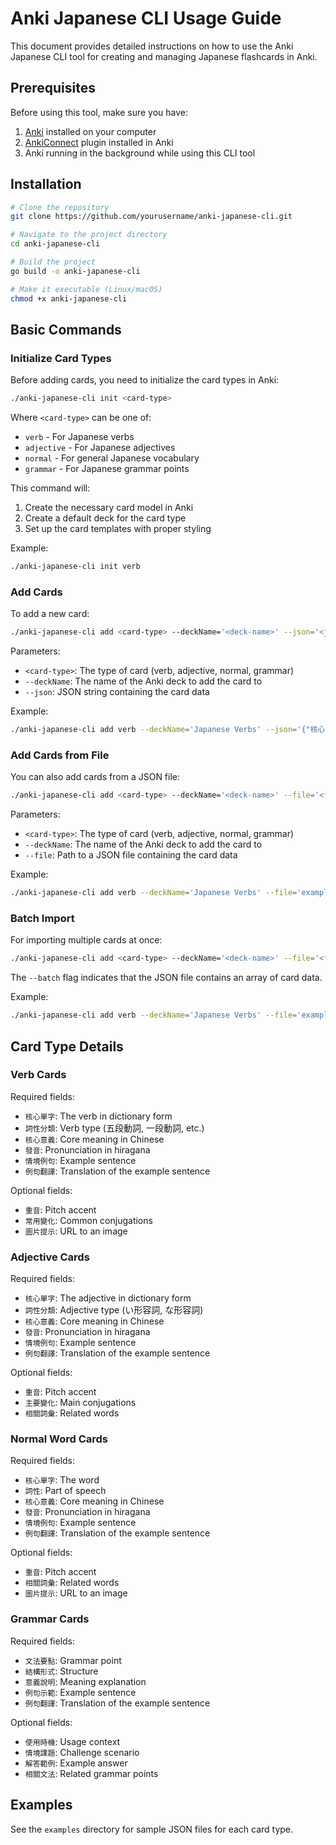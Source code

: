 # Anki Japanese CLI Usage Guide

This document provides detailed instructions on how to use the Anki Japanese CLI tool for creating and managing Japanese flashcards in Anki.

## Prerequisites

Before using this tool, make sure you have:

1. [Anki](https://apps.ankiweb.net/) installed on your computer
2. [AnkiConnect](https://ankiweb.net/shared/info/2055492159) plugin installed in Anki
3. Anki running in the background while using this CLI tool

## Installation

```bash
# Clone the repository
git clone https://github.com/yourusername/anki-japanese-cli.git

# Navigate to the project directory
cd anki-japanese-cli

# Build the project
go build -o anki-japanese-cli

# Make it executable (Linux/macOS)
chmod +x anki-japanese-cli
```

## Basic Commands

### Initialize Card Types

Before adding cards, you need to initialize the card types in Anki:

```bash
./anki-japanese-cli init <card-type>
```

Where `<card-type>` can be one of:
- `verb` - For Japanese verbs
- `adjective` - For Japanese adjectives
- `normal` - For general Japanese vocabulary
- `grammar` - For Japanese grammar points

This command will:
1. Create the necessary card model in Anki
2. Create a default deck for the card type
3. Set up the card templates with proper styling

Example:
```bash
./anki-japanese-cli init verb
```

### Add Cards

To add a new card:

```bash
./anki-japanese-cli add <card-type> --deckName='<deck-name>' --json='<json-data>'
```

Parameters:
- `<card-type>`: The type of card (verb, adjective, normal, grammar)
- `--deckName`: The name of the Anki deck to add the card to
- `--json`: JSON string containing the card data

Example:
```bash
./anki-japanese-cli add verb --deckName='Japanese Verbs' --json='{"核心單字":"飲む", "詞性分類":"五段動詞", "核心意義":"喝", "發音":"のむ", "重音":"1", "常用變化":"飲みます、飲んで", "情境例句":"水を飲む", "例句翻譯":"喝水"}'
```

### Add Cards from File

You can also add cards from a JSON file:

```bash
./anki-japanese-cli add <card-type> --deckName='<deck-name>' --file='<file-path>'
```

Parameters:
- `<card-type>`: The type of card (verb, adjective, normal, grammar)
- `--deckName`: The name of the Anki deck to add the card to
- `--file`: Path to a JSON file containing the card data

Example:
```bash
./anki-japanese-cli add verb --deckName='Japanese Verbs' --file='examples/verb_cards.json'
```

### Batch Import

For importing multiple cards at once:

```bash
./anki-japanese-cli add <card-type> --deckName='<deck-name>' --file='<file-path>' --batch
```

The `--batch` flag indicates that the JSON file contains an array of card data.

Example:
```bash
./anki-japanese-cli add verb --deckName='Japanese Verbs' --file='examples/batch_import.json' --batch
```

## Card Type Details

### Verb Cards

Required fields:
- `核心單字`: The verb in dictionary form
- `詞性分類`: Verb type (五段動詞, 一段動詞, etc.)
- `核心意義`: Core meaning in Chinese
- `發音`: Pronunciation in hiragana
- `情境例句`: Example sentence
- `例句翻譯`: Translation of the example sentence

Optional fields:
- `重音`: Pitch accent
- `常用變化`: Common conjugations
- `圖片提示`: URL to an image

### Adjective Cards

Required fields:
- `核心單字`: The adjective in dictionary form
- `詞性分類`: Adjective type (い形容詞, な形容詞)
- `核心意義`: Core meaning in Chinese
- `發音`: Pronunciation in hiragana
- `情境例句`: Example sentence
- `例句翻譯`: Translation of the example sentence

Optional fields:
- `重音`: Pitch accent
- `主要變化`: Main conjugations
- `相關詞彙`: Related words

### Normal Word Cards

Required fields:
- `核心單字`: The word
- `詞性`: Part of speech
- `核心意義`: Core meaning in Chinese
- `發音`: Pronunciation in hiragana
- `情境例句`: Example sentence
- `例句翻譯`: Translation of the example sentence

Optional fields:
- `重音`: Pitch accent
- `相關詞彙`: Related words
- `圖片提示`: URL to an image

### Grammar Cards

Required fields:
- `文法要點`: Grammar point
- `結構形式`: Structure
- `意義說明`: Meaning explanation
- `例句示範`: Example sentence
- `例句翻譯`: Translation of the example sentence

Optional fields:
- `使用時機`: Usage context
- `情境課題`: Challenge scenario
- `解答範例`: Example answer
- `相關文法`: Related grammar points

## Examples

See the `examples` directory for sample JSON files for each card type.
